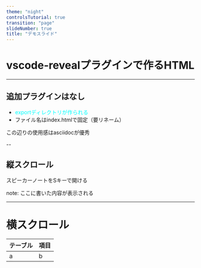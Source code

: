 ```yaml
---
theme: "night"
controlsTutorial: true
transition: "page"
slideNumber: true
title: "デモスライド"
---
```


# vscode-revealプラグインで作るHTML

---

## 追加プラグインはなし
- <span style="color:#0ff">exportディレクトリが作られる</span>
- ファイル名はindex.htmlで固定（要リネーム）

この辺りの使用感はasciidocが優秀

--

## 縦スクロール

スピーカーノートをSキーで開ける

note: ここに書いた内容が表示される

---

# 横スクロール

|テーブル|項目|
|---|---|
|a|b|